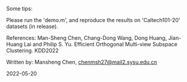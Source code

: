 Some tips:

Please run the 'demo.m', and reproduce the results on 'Caltech101-20' datasets (in release).

References:
Man-Sheng Chen, Chang-Dong Wang, Dong Huang, Jian-Huang Lai and Philip S. Yu. Efficient Orthogonal Multi-view Subspace Clustering. KDD2022

Written by: Mansheng Chen, chenmsh27@mail2.sysu.edu.cn

2022-05-20


